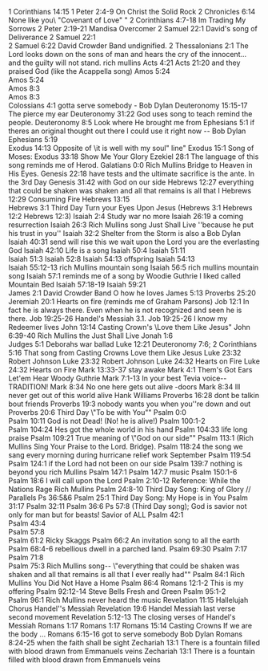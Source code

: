 1 Corinthians 14:15	
1 Peter 2:4-9	On Christ the Solid Rock
2 Chronicles 6:14	None like you\ \"Covenant of Love\" "
2 Corinthians 4:7-18	Im Trading My Sorrows
2 Peter 2:19-21	Mandisa Overcomer
2 Samuel 22:1	David's song of Deliverance
2 Samuel 22:1	
2 Samuel 6:22	David Crowder Band undignified.
2 Thessalonians 2:1	The Lord looks down on the sons of man and hears the cry of the innocent... and the guilty will not stand.  rich mullins
Acts 4:21	Acts 21:20 and they praised God (like the Acappella song)
Amos 5:24	
Amos 5:24	
Amos 8:3	
Amos 8:3	
Colossians 4:1	gotta serve somebody - Bob Dylan
Deuteronomy 15:15-17	The pierce my ear
Deuteronomy 31:22	God uses song to teach remind the people.
Deuteronomy 8:5	Look where He brought me from
Ephesians 5:1	if theres an original thought out there I could use it right now -- Bob Dylan
Ephesians 5:19	
Exodus 14:13	  Opposite of \it is well with my soul\" line"
Exodus 15:1	Song of Moses:
Exodus 33:18	Show Me Your Glory
Ezekiel 28:1	The language of this song reminds me of Herod.
Galatians 0:0	Rich Mullins Bridge to Heaven in His Eyes.
Genesis 22:18	have tests and the ultimate sacrifice is the ante. In the 3rd Day
Genesis 31:42	with God on our side
Hebrews 12:27	everything that could be shaken was shaken and all that remains is all that I
Hebrews 12:29	Consuming Fire
Hebrews 13:15	
Hebrews 3:1	Third Day Turn your Eyes Upon Jesus (Hebrews 3:1 Hebrews 12:2 Hebrews 12:3)
Isaiah 2:4	Study war no more
Isaiah 26:19	a coming resurrection
Isaiah 26:3	Rich Mullins song Just Shall Live ''because he put his trust in you''
Isaiah 32:2	Shelter from the Storm is also a Bob Dylan
Isaiah 40:31	send will rise this we wait upon the Lord you are the everlasting God
Isaiah 42:10	Life is a song
Isaiah 50:4	
Isaiah 51:11	
Isaiah 51:3	
Isaiah 52:8	
Isaiah 54:13	offspring
Isaiah 54:13	
Isaiah 55:12-13	rich Mullins mountain song
Isaiah 56:5	rich mullins mountain song
Isaiah 57:1	reminds me of a song by Woodie Guthrie I liked called Mountain Bed
Isaiah 57:18-19	
Isaiah 59:21	
James 2:1	David Crowder Band O how he loves
James 5:13	Proverbs 25:20
Jeremiah 20:1	Hearts on fire (reminds me of Graham Parsons)
Job 12:1	In fact he is always there.  Even when he is not recognized and seen he is there.
Job 19:25-26	Handel's Messiah 3.1.
Job 19:25-26	I know my Redeemer lives
John 13:14	Casting Crown's \Love them Like Jesus\"
John 6:39-40	Rich Mullins the Just Shall Live
Jonah 1:6	
Judges 5:1	Deborahs war ballad
Luke 12:21	Deuteronomy 7:6;  2 Corinthians 5:16 That song from Casting Crowns Love them Like Jesus
Luke 23:32	Robert Johnson
Luke 23:32	Robert Johnson
Luke 24:32	Hearts on Fire
Luke 24:32	Hearts on Fire
Mark 13:33-37	stay awake
Mark 4:1	Them's Got Ears Let'em Hear Woody Guthrie
Mark 7:1-13	In your best Tevia voice-- TRADITION!
Mark 8:34	No one here gets out alive -doors
Mark 8:34	Ill never get out of this world alive  Hank Williams
Proverbs 16:28	dont be talkin bout friends
Proverbs 19:3	nobody wants you when you''re down and out
Proverbs 20:6	 Third Day \\"To be with You\"\"
Psalm 0:0	
Psalm 10:11	God is not Dead! (No! he is alive!)
Psalm 100:1-2	
Psalm 104:24	Hes got the whole world in his hand
Psalm 104:33	life long praise
Psalm 109:21	True meaning of \\"God on our side\"\"
Psalm 113:1	(Rich Mullins Sing Your Praise to the Lord. Bridge).
Psalm 118:24	the song we sang every morning during hurricane relief work September
Psalm 119:54	
Psalm 124:1	if the Lord had not been on our side
Psalm 139:7	nothing is beyond you rich Mullins
Psalm 147:1	
Psalm 147:7	music
Psalm 150:1-6	
Psalm 18:6	I will call upon the Lord
Psalm 2:10-12	Reference: While the Nations Rage Rich Mullins
Psalm 24:8-10	Third Day Song: King of Glory // Parallels Ps 36:5&6
Psalm 25:1	Third Day Song: My Hope is in You
Psalm 31:17	
Psalm 32:11	
Psalm 36:6	Ps 57:8 (Third Day song); God is savior not only for man but for beasts!  Savior of ALL
Psalm 42:1	
Psalm 43:4	
Psalm 57:8	
Psalm 61:2	Ricky Skaggs
Psalm 66:2	An invitation song to all the earth
Psalm 68:4-6	rebellious dwell in a parched land.
Psalm 69:30	
Psalm 7:17	
Psalm 71:8	
Psalm 75:3	Rich Mullins song-- \\"everything that could be shaken was shaken and all that remains is all that I ever really had\"\"
Psalm 84:1	Rich Mullins You Did Not Have a Home
Psalm 86:4	Romans 12:1-2 This is my offering
Psalm 92:12-14	Steve Bells Fresh and Green
Psalm 95:1-2	
Psalm 96:1	Rich Mullins never heard the music
Revelation 11:15	Hallelujah Chorus Handel''s Messiah
Revelation 19:6	Handel Messiah last verse second movement
Revelation 5:12-13	The closing verses of Handel's Messiah
Romans 1:17	
Romans 1:17	
Romans 15:14	Casting Crowns If we are the body ...
Romans 6:15-16	got to serve somebody Bob Dylan
Romans 8:24-25	when the faith shall be sight
Zechariah 13:1	There is a fountain filled with blood drawn from Emmanuels veins
Zechariah 13:1	There is a fountain filled with blood drawn from Emmanuels veins
